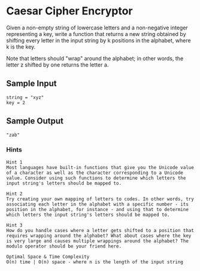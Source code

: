 # Caesar Cipher Encryptor

Given a non-empty string of lowercase letters and a non-negative integer representing a key, write a function that returns a new string obtained by shifting every letter in the input string by k positions in the alphabet, where k is the key.

Note that letters should "wrap" around the alphabet; in other words, the letter z shifted by one returns the letter a.

## Sample Input

```
string = "xyz"
key = 2
```

## Sample Output

```
"zab"
```

### Hints

```
Hint 1
Most languages have built-in functions that give you the Unicode value of a character as well as the character corresponding to a Unicode value. Consider using such functions to determine which letters the input string's letters should be mapped to.
```

```
Hint 2
Try creating your own mapping of letters to codes. In other words, try associating each letter in the alphabet with a specific number - its position in the alphabet, for instance - and using that to determine which letters the input string's letters should be mapped to.
```

```
Hint 3
How do you handle cases where a letter gets shifted to a position that requires wrapping around the alphabet? What about cases where the key is very large and causes multiple wrappings around the alphabet? The modulo operator should be your friend here.
```

```
Optimal Space & Time Complexity
O(n) time | O(n) space - where n is the length of the input string
```
